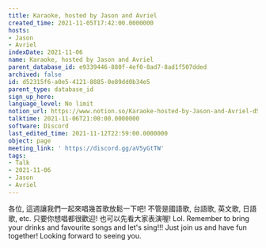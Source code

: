 ```yaml
---
title: Karaoke, hosted by Jason and Avriel
created_time: 2021-11-05T17:42:00.0000000
hosts:
- Jason
- Avriel
indexDate: 2021-11-06
name: Karaoke, hosted by Jason and Avriel
parent_database_id: e9339446-880f-4ef0-8ad7-8ad1f507dded
archived: false
id: d52315f6-a0e5-4121-8885-0e89dd0b34e5
parent_type: database_id
sign_up_here: 
language_level: No limit
notion_url: https://www.notion.so/Karaoke-hosted-by-Jason-and-Avriel-d52315f6a0e5412188850e89dd0b34e5
talktime: 2021-11-06T21:00:00.0000000
software: Discord
last_edited_time: 2021-11-12T22:59:00.0000000
object: page
meeting_link: ' https://discord.gg/aV5yGtTW'
tags:
- Talk
- 2021-11-06
- Jason
- Avriel
---
```





各位, 這週讓我們一起來唱幾首歌放鬆一下吧! 不管是國語歌, 台語歌, 英文歌, 日語歌, etc. 只要你想唱都很歡迎! 也可以先看大家表演喔! Lol. 
Remember to bring your drinks and favourite songs and let's sing!!!
Just join us and have fun together! Looking forward to seeing you.









